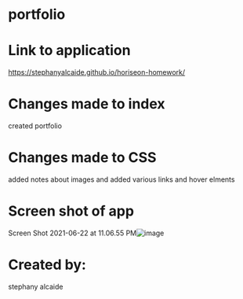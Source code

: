 # portfolio

# Link to application
 https://stephanyalcaide.github.io/horiseon-homework/

# Changes made to index
created portfolio

# Changes made to CSS
added notes about images and added various links and hover elments

# Screen shot of app
Screen Shot 2021-06-22 at 11.06.55 PM![image](https://user-images.githubusercontent.com/81532183/123038215-98bd0d80-d3b5-11eb-8472-5e3750666466.png)
# Created by:
stephany alcaide
